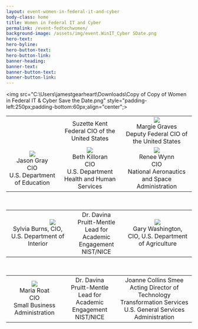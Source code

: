```yaml
---
layout: event-women-in-federal-it-and-cyber
body-class: home
title: Women in Federal IT and Cyber
permalink: /event-fedtechwomen/
background-image: /assets/img/event.WinIT_Cyber SDate.png
hero-text:
hero-byline:
hero-button-text: 
hero-button-link: 
banner-heading: 
banner-text: 
banner-button-text: 
banner-button-link: 
---
```



<img src="C:\Users\jamestgearheart\Downloads\Copy of Copy of Women in Federal IT & Cyber Save the Date.png" style="padding-left:250px;padding-bottom:60px;align="center";>

<table align="center">

<tr align="center">
<td><br></td>	
<td>Suzette Kent <br>Federal CIO of the United States</td>
<td><img src="C:\Users\jamestgearheart\Desktop\CIO Speaker Photos\Margie.png"></br>Margie Graves <br>Deputy Federal CIO of the United States</td>
</tr>

<tr align="center">
	<td><img src="C:\Users\jamestgearheart\Desktop\CIO Speaker Photos\JasonGray.png"></br>Jason Gray <br> CIO <br> U.S. Department of Education</td>
	<td><img src="C:\Users\jamestgearheart\Desktop\CIO Speaker Photos\BethKilloran.png"></br>Beth Killoran <br> CIO <br> U.S. Department Health and Human Services</td>
<td><img src="C:\Users\jamestgearheart\Desktop\CIO Speaker Photos\ReneeWynn.png"><br>Renee Wynn <br> CIO <br> National Aeronautics and Space Administration</td>
	
</tr>
</table>

</br>

<table align="center">
	<tr align="center">
		<td><img src="C:\Users\jamestgearheart\Desktop\CIO Speaker Photos\SylviaBurns.png" style="padding-left:80px"></br>Sylvia Burns, CIO, U.S. Department of Interior</td>
		<td>Dr. Davina Pruitt-Mentle <br> Lead for Academic Engagement <br> NIST/NICE</td>
		<td><img src="C:\Users\jamestgearheart\Desktop\CIO Speaker Photos\GaryWashington.png"></br>Gary Washington, CIO, U.S. Department of Agriculture</td>
	</tr>
</table>



</br>


<table align="center">
	<tr align="center">
		<td><img src="C:\Users\jamestgearheart\Desktop\CIO Speaker Photos\mariaRoat.png"></br>Maria Roat <br> CIO <br> Small Business Administration</td>
	<td>Dr. Davina Pruitt-Mentle <br> Lead for Academic Engagement <br> NIST/NICE</td>
	<td>Joanne Collins Smee <br> Acting Director of Technology Transformation Services <br> U.S. General Services Administration</td>
</tr>
</table>


